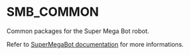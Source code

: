 # SMB_COMMON

Common packages for the Super Mega Bot robot.  
  
Refer to [SuperMegaBot documentation](https://ethz-robotx.github.io/SuperMegaBot) for more informations.
